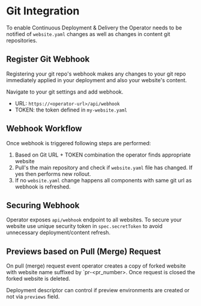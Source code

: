 # Git Integration

To enable Continuous Deployment & Delivery the Operator needs to be notified of `website.yaml` changes as well as
changes in content git repositories.

## Register Git Webhook

Registering your git repo's webhook makes any changes to your git repo immediately applied in your deployment and also 
your website's content.

Navigate to your git settings and add webhook.

* URL: `https://<operator-url>/api/webhook`
* TOKEN: the token defined in `my-website.yaml`

## Webhook Workflow

Once webhook is triggered following steps are performed:

1. Based on Git URL + TOKEN combination the operator finds appropriate website
2. Pull's the main repository and check if `website.yaml` file has changed. If yes then performs new rollout.
3. If no `website.yaml` change happens all components with same git url as webhook is refreshed. 

## Securing Webhook

Operator exposes `api/webhook` endpoint to all websites. To secure your website use unique security token in `spec.secretToken` 
to avoid unnecessary deployment/content refresh.

## Previews based on Pull (Merge) Request

On pull (merge) request event operator creates a copy of forked website with website name suffixed by `pr-<pr_number>.
Once request is closed the forked website is deleted.

Deployment descriptor can control if preview environments are created or not via `previews` field.